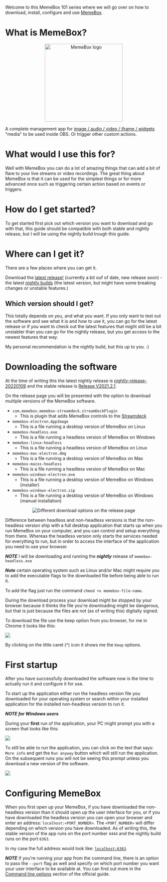 Welcome to this MemeBox 101 series where we will go over on how to download,
install, configure and use [MemeBox](MEMEBOX_GITHUB_URL).

# What is MemeBox?

<p align="center">
	<img 
		src="https://raw.githubusercontent.com/negue/meme-box/develop/assets/memebox-optimized.svg" 
		width="250" alt="MemeBox logo" title="MemeBox logo"/>
</p>

A complete management app for
[image / audio / video / iframe / widgets](https://github.com/negue/meme-box/blob/develop/tutorials/type_overview.md)
"media" to be used inside OBS. Or trigger other custom actions.

# What would I use this for?

Well with MemeBox you can do a lot of amazing things that can add a bit of flare
to your live streams or video recordings. The great thing about MemeBox is that
it can be used for the simplest things or for more advanced once such as triggering
certain action based on events or triggers.

# How do I get started?

To get started first pick out which version you want to download and go with that,
this guide should be compatible with both stable and nightly release, but I will be
using the nightly build trough this guide.

# Where can I get it?

There are a few places where you can get it.

Download the [latest release!](MEMEBOX_GITHUB_RELEASE_URL) (currently a bit ouf
of date, new release soon) - the
latest [nightly builds](MEMEBOX_GITHUB_NIGHTLY_RELEASE_URL) (the latest version,
but might have some breaking changes or unstable features.)

## Which version should I get?

This totally depends on you, and what you want. If you only want to test out
the software and see what it is and how to use it, you can go for the latest release
or if you want to check out the latest features that might still be a bit
unstabler than you can go for the nightly release, but you get access to the newest
features that way.

My personal recommendation is the nightly build, but this up to you. :)

# Downloading the software

At the time of writing this the latest nightly release is
[nightly-release-20220109](https://github.com/negue/meme-box-nightly/releases/tag/nightly20220109)
and the stable release is [Release V2021.2.1](https://github.com/negue/meme-box/releases/tag/2021.2.1).

On the release page you will be presented with the option to download multiple
versions of the MemeBox software.

* `com.memebox.memebox-streamdeck.streamDeckPlugin`
	* This is plugin that adds MemeBox controls to the [Streamdeck](https://www.elgato.com/en/stream-deck)
* `memebox-electron.AppImage`
	* This is a file running a desktop version of MemeBox on Linux
* `memebox-headless.exe`
	* This is a file running a headless version of MemeBox on Windows
* `memebox-linux-headless`
	* This is a file running a headless version of MemeBox on Linux
* `memebox-mac-electron.dmg`
	* This is a file running a desktop version of MemeBox on Max
* `memebox-macos-headless`
	* This is a file running a headless version of MemeBox on Mac
* `memebox-windows-electron.exe`
	* This is a file running a desktop version of MemeBox on Windows (installer)
* `memebox-windows-electron.zip`
	* This is a file running a desktop version of MemeBox on Windows (manual installation)

<p align="center">
   <img
      src="./release-page-download-options.png" 
	  alt="Different download options on the release page" 
      title="Different download options on the release page"/>
</p>

Difference between headless and non-headless versions is that the non-headless
version ship with a full desktop application that starts up when you run MemeBox
on your computer, and you can control and setup everything from there. Whereas
the headless version only starts the services needed for everything to run, but
in order to access the interface of the application you need to use your browser.

***NOTE***
I will be downloading and running the ***nightly*** release of `memebox-headless.exe`

***Note*** certain operating system such as Linux and/or Mac might require you
to add the executable flags to the downloaded file before being able to run it.

To add the flag just run the command `chmod +x memebox-file-name`.

During the download process your download might be stopped by your browser because
it thinks the file you're downloading might be dangerous, but that is just because
the files are not (as of writing this) digitally signed.

To download the file use the keep option from you browser, for me in Chrome it
looks like this:

![](./download-unsafe-keep-example.png)

By clicking on the little caret (^) icon it shows me the `Keep` options.

# First startup

After you have successfully downloaded the software now is the time to actually
run it and configure it for use.

To start up the application either run the headless version file you downloaded
for your operating system or search within your installed application for the
installed non-headless version to run it.

***NOTE for Windows users***

During your **first** run of the application, your PC might prompt you with a screen
that looks like this:

![](./windows-security-screen.png)

To still be able to run the application, you can click on the text that says:
`More info` and get the `Run anyway` button which will still run the application.
On the subsequent runs you will not be seeing this prompt unless you download a
new version of the software.

![](./windows-security-screen-run-anyway.png)


# Configuring MemeBox

When you first open up your MemeBox, if you have downloaded the non-headless
version than it should open up the user interface for you, or if you have downloaded
the headless version you can open your browser and enter an address:
`localhost:<PORT_NUMBER>`. The `<PORT_NUMBER>` will differ depending on which
version you have downloaded. As of writing this, the stable version of the app
runs on the port number `4444` and the nightly build runs on the port `6363`.

In my case the full address would look like: [`localhost:6363`](http://localhost:6363/).

***NOTE*** if you're running your app from the command line, there is an option
to pass the `--port` flag as well and specify on which port number you want your
user interface to be available at. You can find out more in the
[Command line options](https://github.com/negue/meme-box/blob/develop/tutorials/installation.md#commandline-options)
section of the official guide.

[MEMEBOX_GITHUB_URL]:https://github.com/negue/memebox
[MEMEBOX_GITHUB_RELEASE_URL]:https://github.com/negue/meme-box/releases
[MEMEBOX_GITHUB_NIGHTLY_RELEASE_URL]:https://github.com/negue/meme-box-nightly/releases
